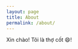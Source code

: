 ```yaml
---
layout: page
title: About
permalink: /about/
---
```


Xin chào! Tôi là thợ cốt 😄!

<!-- [Mời ghé Linkedin của tui](https://www.linkedin.com/in/nguyendinhdat/) -->

